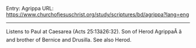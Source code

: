Entry: Agrippa
URL: https://www.churchofjesuschrist.org/study/scriptures/bd/agrippa?lang=eng

---

Listens to Paul at Caesarea (Acts 25:13â26:32). Son of Herod AgrippaÂ â and brother of Bernice and Drusilla. See also Herod.

